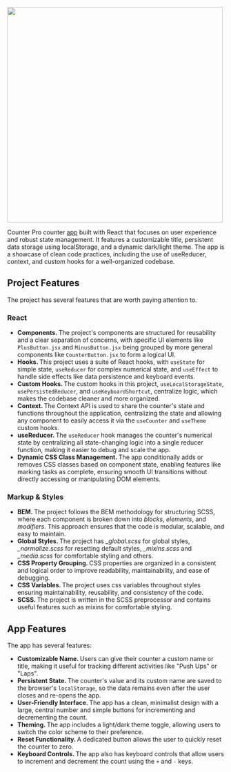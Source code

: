 <img src="https://henryegloff.com/media/simple-counter-app-design.jpg" width="500" />
<br />

Counter Pro counter <a target="_blank" href="https://yusuf-youth.github.io/Counter-Pro/">app</a> built with React that focuses on user experience and robust state management. It features a customizable title, persistent data storage using localStorage, and a dynamic dark/light theme. The app is a showcase of clean code practices, including the use of useReducer, context, and custom hooks for a well-organized codebase.

<h2>Project Features</h2>
The project has several features that are worth paying attention to. 
<h3>React</h3>
<ul>
  <li>
    <b>Components. </b> The project's components are structured for reusability and a clear separation of concerns, with specific UI elements like <code>PlusButton.jsx</code> and <code>MinusButton.jsx</code> being grouped by more general components like <code>CounterButton.jsx</code> to form a logical UI.
  </li>
  <li>
    <b>Hooks. </b> This project uses a suite of React hooks, with <code>useState</code> for simple state, <code>useReducer</code> for complex numerical state, and <code>useEffect</code> to handle side effects like data persistence and keyboard events.
  </li>
  </li>
  <li>
    <b>Custom Hooks. </b> The custom hooks in this project, <code>useLocalStorageState</code>, <code>usePersistedReducer</code>, and <code>useKeyboardShortcut</code>, centralize logic, which makes the codebase cleaner and more organized. 
  </li>
  <li>
    <b>Context. </b> The Context API is used to share the counter's state and functions throughout the application, centralizing the state and allowing any component to easily access it via the <code>useCounter</code> and <code>useTheme</code> custom hooks.
  </li>
  <li>
    <b>useReducer. </b> The <code>useReducer</code> hook manages the counter's numerical state by centralizing all state-changing logic into a single reducer function, making it easier to debug and scale the app.
  </li>
  <li>
    <b>Dynamic CSS Class Management. </b> The app conditionally adds or removes CSS classes based on component state, enabling features like marking tasks as complete, ensuring smooth UI transitions without directly accessing or manipulating DOM elements.
  </li>
</ul>

<h3>Markup & Styles</h3>
<ul>
  <li>
    <b>BEM. </b>The project follows the BEM methodology for structuring SCSS, where each component is broken down into <i>blocks</i>, <i>elements</i>, and <i>modifiers</i>. This approach ensures that the code is modular, scalable, and easy to maintain.
  </li>
  <li>
    <b>Global Styles. </b>The project has <i>_global.scss</i> for global styles, <i>_normalize.scss</i> for resetting default styles, <i>_mixins.scss</i> and <i>_media.scss</i> for comfortable styling and others.
  </li>
  <li>
    <b>CSS Property Grouping. </b> CSS properties are organized in a consistent and logical order to improve readability, maintainability, and ease of debugging.
  </li>
  <li>
    <b>CSS Variables. </b>The project uses css variables throughout styles ensuring maintainability, reusability, and consistency of the code.
  </li>
  <li>
    <b>SCSS. </b>The project is written in the SCSS preprocessor and contains useful features such as mixins for comfortable styling.
  </li>
</ul>

<h2>App Features</h2>
The app has several features:
<ul>
  <li>
    <b>Customizable Name. </b> Users can give their counter a custom name or title, making it useful for tracking different activities like "Push Ups" or "Laps".
  </li>
  <li>
    <b>Persistent State. </b> The counter's value and its custom name are saved to the browser's <code>localStorage</code>, so the data remains even after the user closes and re-opens the app.
  </li>
  <li>
    <b>User-Friendly Interface. </b> The app has a clean, minimalist design with a large, central number and simple buttons for incrementing and decrementing the count.
  </li>
  <li>
    <b>Theming. </b> The app includes a light/dark theme toggle, allowing users to switch the color scheme to their preference.
  </li>
  <li>
    <b>Reset Functionality. </b> A dedicated button allows the user to quickly reset the counter to zero.
  </li>
  <li>
    <b>Keyboard Controls. </b> The app also has keyboard controls that allow users to increment and decrement the count using the <code>+</code> and <code>-</code> keys.
  </li>
</ul>
